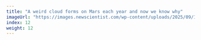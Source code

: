 ```yaml
---
title: "A weird cloud forms on Mars each year and now we know why"
imageUrl: "https://images.newscientist.com/wp-content/uploads/2025/09/10164436/SEI_265489617.jpg?width=788"
index: 12
weight: 12
---
```

